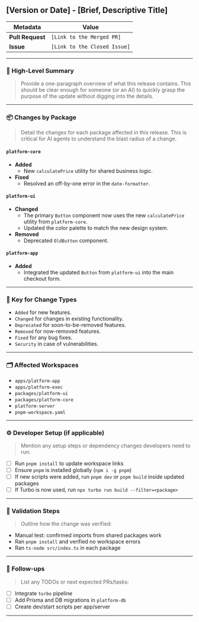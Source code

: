 ## [Version or Date] - [Brief, Descriptive Title]

| Metadata      | Value                               |
|---------------|-------------------------------------|
| **Pull Request** | `[Link to the Merged PR]`            |
| **Issue**        | `[Link to the Closed Issue]`         |

---

### 🌟 High-Level Summary

> Provide a one-paragraph overview of what this release contains. This should be clear enough for someone (or an AI) to quickly grasp the purpose of the update without digging into the details.

---

### 📦 Changes by Package

> Detail the changes for each package affected in this release. This is critical for AI agents to understand the blast radius of a change.

#### `platform-core`
- **Added**
  - New `calculatePrice` utility for shared business logic.
- **Fixed**
  - Resolved an off-by-one error in the `date-formatter`.

#### `platform-ui`
- **Changed**
  - The primary `Button` component now uses the new `calculatePrice` utility from `platform-core`.
  - Updated the color palette to match the new design system.
- **Removed**
  - Deprecated `OldButton` component.

#### `platform-app`
- **Added**
  - Integrated the updated `Button` from `platform-ui` into the main checkout form.

---

### 🔑 Key for Change Types
- `Added` for new features.
- `Changed` for changes in existing functionality.
- `Deprecated` for soon-to-be-removed features.
- `Removed` for now-removed features.
- `Fixed` for any bug fixes.
- `Security` in case of vulnerabilities.

---

### 🗂 Affected Workspaces

- `apps/platform-app`
- `apps/platform-exec`
- `packages/platform-ui`
- `packages/platform-core`
- `platform-server`
- `pnpm-workspace.yaml`

---

### ⚙️ Developer Setup (if applicable)

> Mention any setup steps or dependency changes developers need to run:
> 
- [ ]  Run `pnpm install` to update workspace links
- [ ]  Ensure `pnpm` is installed globally (`npm i -g pnpm`)
- [ ]  If new scripts were added, run `pnpm dev` or `pnpm build` inside updated packages
- [ ]  If Turbo is now used, run `npx turbo run build --filter=<package>`

---

### 🧪 Validation Steps

> Outline how the change was verified:
> 
- Manual test: confirmed imports from shared packages work
- Ran `pnpm install` and verified no workspace errors
- Ran `ts-node src/index.ts` in each package

---

### 🔮 Follow-ups

> List any TODOs or next expected PRs/tasks:
> 
- [ ]  Integrate `turbo` pipeline
- [ ]  Add Prisma and DB migrations in `platform-db`
- [ ]  Create dev/start scripts per app/server

---